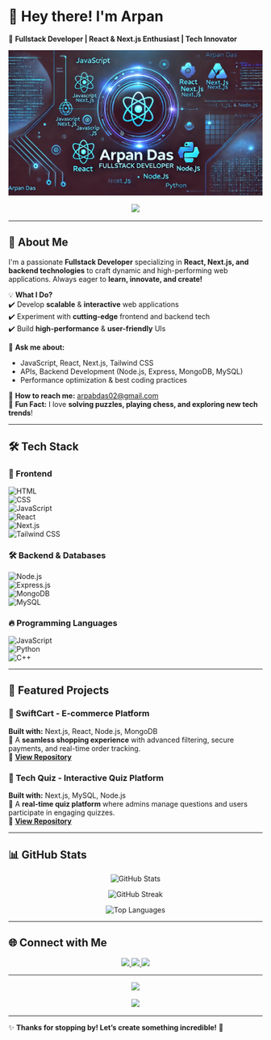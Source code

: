 # 👋 Hey there! I'm Arpan  

🚀 **Fullstack Developer | React & Next.js Enthusiast | Tech Innovator**  

![Profile Banner](https://github.com/CrazyArpan/profile-assets/blob/main/github.webp)  

<p align="center">
  <img src="https://readme-typing-svg.demolab.com?font=Fira+Code&size=24&pause=1000&color=F76D57&center=true&width=700&lines=Frontend+Developer+%7C+React+%7C+Next.js;Building+Seamless+User+Experiences;Passionate+about+Innovation+%26+Tech!" />
</p>  

---

## 🚀 About Me  

I'm a passionate **Fullstack Developer** specializing in **React, Next.js, and backend technologies** to craft dynamic and high-performing web applications. Always eager to **learn, innovate, and create!**  

💡 **What I Do?**  
✔️ Develop **scalable** & **interactive** web applications  
✔️ Experiment with **cutting-edge** frontend and backend tech  
✔️ Build **high-performance** & **user-friendly** UIs  

💬 **Ask me about:**  
- JavaScript, React, Next.js, Tailwind CSS  
- APIs, Backend Development (Node.js, Express, MongoDB, MySQL)  
- Performance optimization & best coding practices  

📩 **How to reach me:** [arpabdas02@gmail.com](mailto:arpabdas02@gmail.com)  
🎯 **Fun Fact:** I love **solving puzzles, playing chess, and exploring new tech trends**!  

---

## 🛠️ Tech Stack  

### 🚀 Frontend  
![HTML](https://img.shields.io/badge/HTML-E34F26?style=for-the-badge&logo=html5&logoColor=white)  
![CSS](https://img.shields.io/badge/CSS-1572B6?style=for-the-badge&logo=css3&logoColor=white)  
![JavaScript](https://img.shields.io/badge/JavaScript-F7DF1E?style=for-the-badge&logo=javascript&logoColor=black)  
![React](https://img.shields.io/badge/React-61DAFB?style=for-the-badge&logo=react&logoColor=black)  
![Next.js](https://img.shields.io/badge/Next.js-000000?style=for-the-badge&logo=next.js&logoColor=white)  
![Tailwind CSS](https://img.shields.io/badge/TailwindCSS-38B2AC?style=for-the-badge&logo=tailwind-css&logoColor=white)  

### 🛠 Backend & Databases  
![Node.js](https://img.shields.io/badge/Node.js-43853D?style=for-the-badge&logo=node.js&logoColor=white)  
![Express.js](https://img.shields.io/badge/Express.js-000000?style=for-the-badge&logo=express&logoColor=white)  
![MongoDB](https://img.shields.io/badge/MongoDB-47A248?style=for-the-badge&logo=mongodb&logoColor=white)  
![MySQL](https://img.shields.io/badge/MySQL-4479A1?style=for-the-badge&logo=mysql&logoColor=white)  

### 🔥 Programming Languages  
![JavaScript](https://img.shields.io/badge/JavaScript-F7DF1E?style=for-the-badge&logo=javascript&logoColor=black)  
![Python](https://img.shields.io/badge/Python-3776AB?style=for-the-badge&logo=python&logoColor=white)  
![C++](https://img.shields.io/badge/C++-00599C?style=for-the-badge&logo=c%2B%2B&logoColor=white)  

---

## 🚀 Featured Projects  

### 🛒 SwiftCart - E-commerce Platform  
**Built with:** Next.js, React, Node.js, MongoDB  
📌 A **seamless shopping experience** with advanced filtering, secure payments, and real-time order tracking.  
🔗 **[View Repository](https://github.com/CrazyArpan/SwiftCart)**  

### 🎯 Tech Quiz - Interactive Quiz Platform  
**Built with:** Next.js, MySQL, Node.js  
📌 A **real-time quiz platform** where admins manage questions and users participate in engaging quizzes.  
🔗 **[View Repository](https://github.com/CrazyArpan/Tech-Quiz)**  

---

## 📊 GitHub Stats  

<p align="center">
  <img src="https://github-readme-stats.vercel.app/api?username=CrazyArpan&show_icons=true&theme=radical" alt="GitHub Stats" />
</p>

<p align="center">
  <img src="https://github-readme-streak-stats.herokuapp.com/?user=CrazyArpan&theme=radical" alt="GitHub Streak" />
</p>

<p align="center">
  <img src="https://github-readme-stats.vercel.app/api/top-langs/?username=CrazyArpan&layout=compact&theme=radical" alt="Top Languages" />
</p>

---

## 🌐 Connect with Me  

<p align="center">
  <a href="https://www.linkedin.com/in/arpan-das-mca/">
    <img src="https://img.shields.io/badge/LinkedIn-blue?style=for-the-badge&logo=linkedin" />
  </a>
  <a href="https://arpan-portfolio-rose.vercel.app/">
    <img src="https://img.shields.io/badge/Portfolio-ff69b4?style=for-the-badge" />
  </a>
  <a href="https://github.com/CrazyArpan">
    <img src="https://img.shields.io/badge/GitHub-100000?style=for-the-badge&logo=github&logoColor=white" />
  </a>
</p>

---

<p align="center">
  <img src="https://media.giphy.com/media/hvRJCLFzcasrR4ia7z/giphy.gif" width="50px" />
</p>

<p align="center">
  <img src="https://readme-typing-svg.demolab.com?font=Fira+Code&size=22&pause=1000&color=F76D57&center=true&width=600&lines=Thanks+for+visiting!+Keep+coding!;Happy+to+connect!;Let%27s+build+something+amazing!" />
</p>

---

✨ **Thanks for stopping by! Let’s create something incredible!** 🚀

